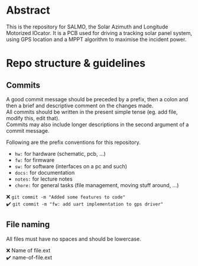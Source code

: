 # Abstract
This is the repository for SALMO, the Solar Azimuth and Longitude Motorized lOcator. It is a PCB used for driving a tracking solar panel system, using GPS location and a MPPT algorithm to maximise the incident power.

# Repo structure & guidelines

## Commits

A good commit message should be preceded by a prefix, then a colon and then a brief and descriptive comment on the changes made.  
All commits should be written in the present simple tense (eg. add file, modify this, edit that).  
Commits may also include longer descriptions in the second argument of a commit message.

Following are the prefix conventions for this repository.

- `hw:` for hardware (schematic, pcb, ...)
- `fw:` for firmware
- `sw:` for software (interfaces on a pc and such)
- `docs:` for documentation
- `notes:` for lecture notes
- `chore:` for general tasks (file management, moving stuff around, ...)

:x: `git commit -m "Added some features to code"`  
:heavy_check_mark: `git commit -m "fw: add uart implementation to gps driver"`

## File naming

All files must have no spaces and should be lowercase.

:x: Name of file.ext  
:heavy_check_mark: name-of-file.ext 